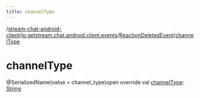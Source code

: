 ```yaml
---
title: channelType
---
```

/[stream-chat-android-client](../../index.md)/[io.getstream.chat.android.client.events](../index.md)/[ReactionDeletedEvent](index.md)/[channelType](channelType.md)  
  
  
  
# channelType  
@SerializedName(value = channel_type)open override val [channelType](channelType.md): [String](https://kotlinlang.org/api/latest/jvm/stdlib/kotlin/-string/index.html)
